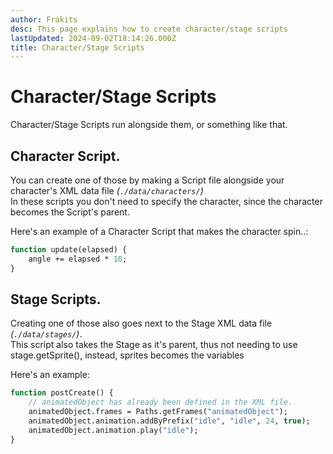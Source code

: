 ```yaml
---
author: Frakits
desc: This page explains how to create character/stage scripts
lastUpdated: 2024-09-02T18:14:26.000Z
title: Character/Stage Scripts
---
```

# Character/Stage Scripts

Character/Stage Scripts run alongside them, or something like that.

## Character Script.
You can create one of those by making a Script file alongside your character's XML data file *(``./data/characters/``)*<br>
In these scripts you don't need to specify the character, since the character becomes the Script's parent.

Here's an example of a Character Script that makes the character spin..:
```haxe
function update(elapsed) {
    angle += elapsed * 10;
}
```

## Stage Scripts.
Creating one of those also goes next to the Stage XML data file *(``./data/stages/``)*.<br>
This script also takes the Stage as it's parent, thus not needing to use <syntax lang="haxe">stage.getSprite()</syntax>, instead, sprites becomes the variables

Here's an example:
```haxe
function postCreate() {
    // animatedObject has already been defined in the XML file.
    animatedObject.frames = Paths.getFrames("animatedObject");
    animatedObject.animation.addByPrefix("idle", "idle", 24, true);
    animatedObject.animation.play("idle");
}
```